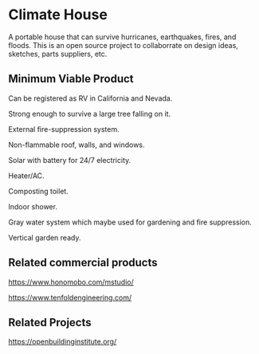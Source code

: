 # Climate House
A portable house that can survive hurricanes, earthquakes, fires, and floods. This is an open source project to collaborrate on design ideas, sketches, parts suppliers, etc.

## Minimum Viable Product

Can be registered as RV in California and Nevada.

Strong enough to survive a large tree falling on it.

External fire-suppression system.

Non-flammable roof, walls, and windows.

Solar with battery for 24/7 electricity.

Heater/AC.

Composting toilet.

Indoor shower.

Gray water system which maybe used for gardening and fire suppression.

Vertical garden ready.

## Related commercial products

https://www.honomobo.com/mstudio/

https://www.tenfoldengineering.com/

## Related Projects

https://openbuildinginstitute.org/ 
